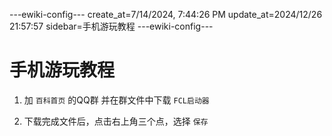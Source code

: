 ---ewiki-config---
create_at=7/14/2024, 7:44:26 PM
update_at=2024/12/26 21:57:57
sidebar=手机游玩教程
---ewiki-config---

 
# **手机游玩教程**

1. 加 `百科首页` 的QQ群 并在群文件中下载 `FCL启动器`

2. 下载完成文件后，点击右上角三个点，选择 `保存`



